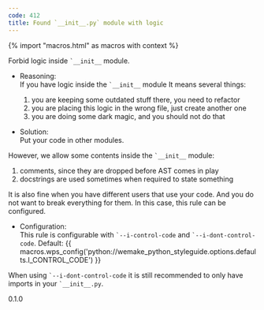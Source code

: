 ```yaml
---
code: 412
title: Found `__init__.py` module with logic
---
```


{% import "macros.html" as macros with context %}

Forbid logic inside `` `__init__ `` module.

  - Reasoning:  
    If you have logic inside the `` `__init__ `` module It means several
    things:
    
    1.  you are keeping some outdated stuff there, you need to refactor
    2.  you are placing this logic in the wrong file, just create
        another one
    3.  you are doing some dark magic, and you should not do that

  - Solution:  
    Put your code in other modules.

However, we allow some contents inside the `` `__init__ `` module:

1.  comments, since they are dropped before AST comes in play
2.  docstrings are used sometimes when required to state something

It is also fine when you have different users that use your code. And
you do not want to break everything for them. In this case, this rule
can be configured.

  - Configuration:  
    This rule is configurable with `` `--i-control-code `` and
    `` `--i-dont-control-code ``. Default:
    {{ macros.wps_config('python://wemake_python_styleguide.options.defaults.I_CONTROL_CODE') }}

When using `` `--i-dont-control-code `` it is still recommended to only
have imports in your `` `__init__.py ``.

<div class="versionadded">

0.1.0

</div>